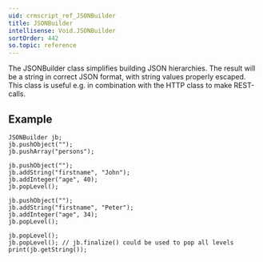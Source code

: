 ```yaml
---
uid: crmscript_ref_JSONBuilder
title: JSONBuilder
intellisense: Void.JSONBuilder
sortOrder: 442
so.topic: reference
---
```



The JSONBuilder class simplifies building JSON hierarchies. The result will be a string in correct JSON format, with string values properly escaped. This class is useful e.g. in combination with the HTTP class to make REST-calls.




## Example


    JSONBuilder jb;
    jb.pushObject("");
    jb.pushArray("persons");
    
    jb.pushObject("");
    jb.addString("firstname", "John");
    jb.addInteger("age", 40);
    jb.popLevel();
    
    jb.pushObject("");
    jb.addString("firstname", "Peter");
    jb.addInteger("age", 34);
    jb.popLevel();
    
    jb.popLevel();
    jb.popLevel(); // jb.finalize() could be used to pop all levels
    print(jb.getString());
